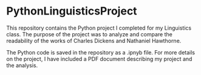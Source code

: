# PythonLinguisticsProject
This repository contains the Python project I completed for my Linguistics class. The purpose of the project was to analyze and compare the readability of the works
of Charles Dickens and Nathaniel Hawthorne.

The Python code is saved in the repository as a .ipnyb file. For more details on the project, I have included a PDF document describing my project and the analysis.
